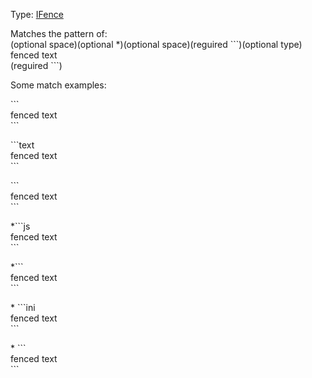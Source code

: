 Type: [IFence](/interfaces/_modules_interfaces_.ifence.html)  

Matches the pattern of:  
(optional space)(optional *)(optional space)(reguired &#96;&#96;&#96;)(optional type)  
fenced text  
(reguired &#96;&#96;&#96;)

Some match examples:

&#96;&#96;&#96;  
fenced text  
&#96;&#96;&#96;

&#96;&#96;&#96;text  
fenced text  
&#96;&#96;&#96;

&#96;&#96;&#96;  
fenced text  
&#96;&#96;&#96;

&#42;&#96;&#96;&#96;js  
fenced text  
&#96;&#96;&#96;

&#42;&#96;&#96;&#96;  
fenced text  
&#96;&#96;&#96;

&#42;&nbsp;&#96;&#96;&#96;ini  
fenced text  
&#96;&#96;&#96;

&#42;&nbsp;&#96;&#96;&#96;  
fenced text  
&#96;&#96;&#96;  